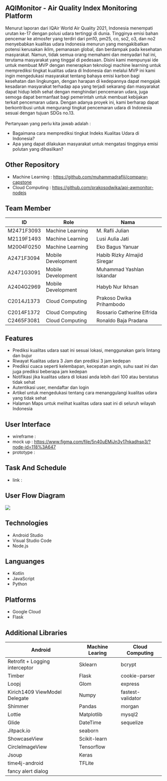 ## AQIMonitor - Air Quality Index Monitoring Platform
Menurut laporan dari IQAir World Air Quality 2021, Indonesia menempati urutan ke-17 dengan polusi udara tertinggi di dunia. Tingginya emisi bahan pencemar ke atmosfer yang terdiri dari pm10, pm25, co, so2, o3, dan no2 menyebabkan kualitas udara Indonesia menurun yang mengakibatkan potensi kerusakan iklim, pemanasan global, dan berdampak pada kesehatan masyarakat. Namun, tidak semua orang memahami dan menyadari hal ini, terutama masyarakat yang tinggal di pedesaan. Disini kami mempunyai ide untuk membuat MVP dengan menerapkan teknologi machine learning untuk memprediksi tingkat kualitas udara di Indonesia dan melalui MVP ini kami ingin mengedukasi masyarakat tentang bahaya emisi karbon bagi kesehatan dan lingkungan, dengan harapan di kedepannya dapat mengajak kesadaran masyarakat terhadap apa yang terjadi sekarang dan masyarakat dapat hidup lebih sehat dengan menghindari pencemaran udara, juga semoga dapat bermanfaat bagi pemerintah untuk membuat kebijakan terkait pencemaran udara. Dengan adanya proyek ini, kami berharap dapat berkontribusi untuk mengurangi tingkat pencemaran udara di Indonesia sesuai dengan tujuan SDGs no.13.<br><br>
Pertanyaan yang perlu kita jawab adalah :<br>
- Bagaimana cara memprediksi tingkat Indeks Kualitas Udara di Indonesia? <br> 
- Apa yang dapat dilakukan masyarakat untuk mengatasi tingginya emisi polutan yang dihasilkan?

## Other Repository
- Machine Learning : https://github.com/muhammadraflij/company-capstone
- Cloud Computing : https://github.com/prakosodwika/api-awmonitor-nodejs

## Team Member
|     ID     |        Role        |            Nama             |
|------------|--------------------|-----------------------------|
| M2471F3093 | Machine Learning   |M. Rafli Julian              |
| M2119F1493 | Machine Learning   | Lusi Aulia Jati             |
| M2004F0250 | Machine Learning   | Eko Bagus Yanuar            |
| A2471F3094 | Mobile Development | Habib Rizky Almajid Siregar |
| A2471G3091 | Mobile Development | Muhammad Yashlan Iskandar   |
| A2404G2969 | Mobile Development | Habyb Nur Ikhsan            |
| C2014J1373 | Cloud Computing    | Prakoso Dwika Prihambodo    |
| C2014F1372 | Cloud Computing    | Rossario Catherine Elfrida  |
| C2465F3081 | Cloud Computing    | Ronaldo Baja Pradana        |

## Features
- Prediksi kualitas udara saat ini sesuai lokasi, menggunakan garis lintang dan bujur
- Riwayat Kualitas udara 3 Jam dan prediksi 3 jam kedepan
- Prediksi cuaca seperti kelembapan, kecepatan angin, suhu saat ini dan juga prediksi beberapa jam kedepan
- Notifikasi jika kualitas udara di lokasi anda lebih dari 100 atau berstatus tidak sehat
- Autentikasi user, mendaftar dan login
- Artikel untuk mengedukasi tentang cara menanggulangi kualitas udara yang tidak sehat
- Halaman Maps untuk melihat kualitas udara saat ini di seluruh wilayah Indonesia

## User Interface
- wireframe : <br>
- mock up : https://www.figma.com/file/5n40uEMiJn3y17nkadhsp3/?node-id=118%3A647 <br>
- prototype : 

## Task And Schedule
- link :

## User Flow Diagram
![](https://blogger.googleusercontent.com/img/b/R29vZ2xl/AVvXsEiOKLHKhZIlCwLgJ0OitwrdMrGoYIBJJcMC-OWnyPK4WPqX3Hy3SXR_SwwYuzGIAgNGy8kk16LpfRLLzQcaSUX0yXdSbInS5ExjYHswufxZcJL1DsgRoD9wFJiYF5hUTKIVIMdHHfQYttQ7OXX-jZz-5JCqi8CXeJ64YP9s0vKnb5QROL3B0A77143T/s1829/user%20flow%20AQIMonitor.png)

## Technologies
- Android Studio
- Visual Studio Code
- Node.js

## Languanges
- Kotlin
- JavaScript
- Python

## Platforms
- Google Cloud
- Flask

## Additional Libraries
|           Android             |        Machine Learing        |    Cloud Computing          |
|-------------------------------|-------------------------------|-----------------------------|
|Retrofit + Logging interceptor |Sklearn                        |bcrypt                       |
|Timber                         |Flask                          |cookie-parser                |
|Loopj                          |Glom                           |express                      |
|Kirich1409 ViewModel Delegate  |Numpy                          |fastest-validator            |
|Shimmer                        |Pandas                         |morgan                       |
|Lottie                         |Matplotlib                     |mysql2                       |
|Glide                          |DateTime                       |sequelize                    |
|Jitpack.io                     |seaborn                        |                             |
|ShowcaseView                   |Scikit-learn                   |                             |
|CircleImageView                |Tensorflow                     |                             |
|Jsoup                          |Keras                          |                             |
|time4j-android                 |TFLite                         |                             |
|fancy alert dialog             |                               |                             |
